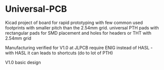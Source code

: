 # Universal-PCB
Kicad project of board for rapid prototyping with few common used footprints with smaller pitch than the 2.54mm grid. universal PTH pads with rectangular pads for SMD placement and holes for headers or THT with 2.54mm grid

Manufacturing verified for V1.0 at JLPCB require ENIG instead of HASL - with HASL it can leads to shortcuts (do to lot of PTH)

V1.0 basic design
